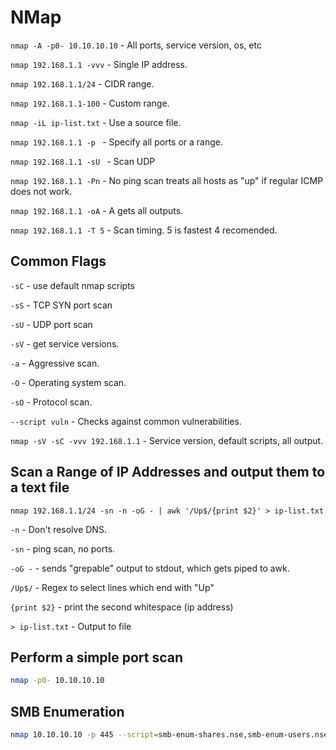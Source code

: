 # NMap
`nmap -A -p0- 10.10.10.10` - All ports, service version, os, etc

`nmap 192.168.1.1 -vvv` - Single IP address.

`nmap 192.168.1.1/24` - CIDR range.

`nmap 192.168.1.1-100` - Custom range.

`nmap -iL ip-list.txt` - Use a source file.

`nmap 192.168.1.1 -p ` - Specify all ports or a range.

`nmap 192.168.1.1 -sU ` - Scan UDP 

`nmap 192.168.1.1 -Pn` - No ping scan treats all hosts as "up" if regular ICMP does not work.

`nmap 192.168.1.1 -oA` - A gets all outputs.

`nmap 192.168.1.1 -T 5` - Scan timing. 5 is fastest 4 recomended. 


## Common Flags
`-sC` - use default nmap scripts

`-sS` - TCP SYN port scan

`-sU` - UDP port scan

`-sV` - get service versions.

`-a` - Aggressive scan.

`-O` - Operating system scan.

`-sO` - Protocol scan.

`--script vuln` - Checks against common vulnerabilities. 

`nmap -sV -sC -vvv 192.168.1.1` - Service version, default scripts, all output.

## Scan a Range of IP Addresses and output them to a text file
`nmap 192.168.1.1/24 -sn -n -oG - | awk '/Up$/{print $2}' > ip-list.txt`

`-n` - Don't resolve DNS.

`-sn` - ping scan, no ports.

`-oG -` - sends "grepable" output to stdout, which gets piped to awk.

`/Up$/` - Regex to select lines which end with "Up"

`{print $2}` - print the second whitespace (ip address)

`> ip-list.txt` - Output to file

## Perform a simple port scan
```sh
nmap -p0- 10.10.10.10

```

## SMB Enumeration
```sh
nmap 10.10.10.10 -p 445 --script=smb-enum-shares.nse,smb-enum-users.nse
```
